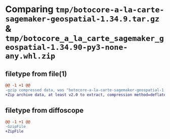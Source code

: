 # Comparing `tmp/botocore-a-la-carte-sagemaker-geospatial-1.34.9.tar.gz` & `tmp/botocore_a_la_carte_sagemaker_geospatial-1.34.90-py3-none-any.whl.zip`

## filetype from file(1)

```diff
@@ -1 +1 @@
-gzip compressed data, was "botocore-a-la-carte-sagemaker-geospatial-1.34.9.tar", last modified: Thu Dec 28 01:06:57 2023, max compression
+Zip archive data, at least v2.0 to extract, compression method=deflate
```

## filetype from diffoscope

```diff
@@ -1 +1 @@
-GzipFile
+ZipFile
```

